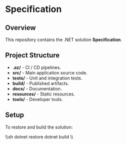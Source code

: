 ﻿# Specification

## Overview
This repository contains the .NET solution **Specification**.

## Project Structure
- **.az/** - CI / CD pipelines.
- **src/** - Main application source code.
- **tests/** - Unit and integration tests.
- **build/** - Published artifacts.
- **docs/** - Documentation.
- **resources/** - Static resources.
- **tools/** - Developer tools.

## Setup
To restore and build the solution:

\\\sh
dotnet restore
dotnet build
\\\
